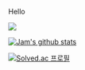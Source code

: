 Hello

<p>
  <img src="https://img.shields.io/badge/Rust-FF7328?style=flat&logo=Rust&logoColor=white"/>
</p>

[![Jam's github stats](https://github-readme-stats.vercel.app/api?username=datactor)](https://github.com/anuraghazra/github-readme-stats)


[![Solved.ac
프로필](http://mazassumnida.wtf/api/v2/generate_badge?boj=jaemina)](https://solved.ac/jaemina)

<!---
datactor/datactor is a ✨ special ✨ repository because its `README.md` (this file) appears on your GitHub profile.
You can click the Preview link to take a look at your changes.
--->
